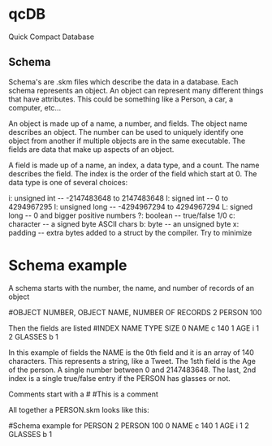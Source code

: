 # qcDB
Quick Compact Database

## Schema
Schema's are .skm files which describe the data in a database.
Each schema represents an object. An object can represent many different things
that have attributes. This could be something like a Person, a car, a computer,
etc...

An object is made up of a name, a number, and fields. The object name describes
an object. The number can be used to uniquely identify one object from another
if multiple objects are in the same executable. The fields are data that make up
aspects of an object.

A field is made up of a name, an index, a data type, and a count. The name
describes the field. The index is the order of the field which start at 0. The
data type is one of several choices:

i: unsigned int -- -2147483648 to 2147483648
I: signed int -- 0 to 4294967295
l: unsigned long -- -4294967294 to 4294967294
L: signed long -- 0 and bigger positive numbers
?: boolean -- true/false 1/0
c: character -- a signed byte ASCII chars
b: byte -- an unsigned byte
x: padding -- extra bytes added to a struct by the compiler. Try to minimize

# Schema example
A schema starts with the number, the name, and number of records of an object

#OBJECT NUMBER, OBJECT NAME, NUMBER OF RECORDS
2 PERSON 100

Then the fields are listed
#INDEX NAME TYPE SIZE
0 NAME c 140
1 AGE i 1
2 GLASSES b 1

In this example of fields the NAME is the 0th field and it is an array of 140
characters. This represents a string, like a Tweet. The 1sth field is the Age
of the person. A single number between 0 and 2147483648. The last, 2nd index
is a single true/false entry if the PERSON has glasses or not.

Comments start with a #
#This is a comment

All together a PERSON.skm looks like this:

#Schema example for PERSON
2 PERSON 100
    0 NAME c 140
    1 AGE i 1
    2 GLASSES b 1
